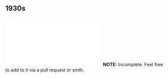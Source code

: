 ## 1930s
![1930](1930_CHC2D0.md)
**NOTE:** Incomplete. Feel free to add to it via a pull request or smth.